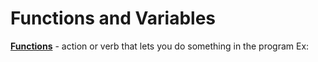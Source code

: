 # Functions and Variables

<ins>**Functions**</ins> - action or verb that lets you do something in the program
Ex: 
